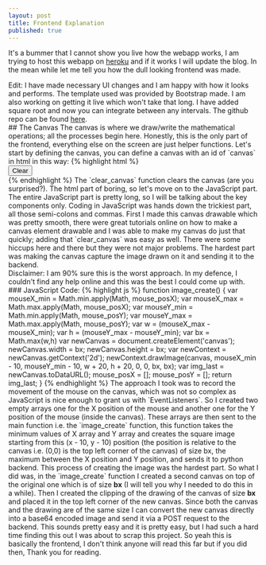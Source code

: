 ```yaml
---
layout: post
title: Frontend Explanation
published: true
---
```


It's a bummer that I cannot show you live how the webapp works, I am trying to host this webapp on <a href='https://www.heroku.com' target='_blank'>heroku</a> and if it works I will update the blog. In the mean while  let me tell you how the dull looking frontend was made.
<div class = 'message'>
 Edit: I have made necessary UI changes and I am happy with how it looks and performs. The template used was provided by <a herf='https://bootstrapmade.com/' target='_blank'>Bootstrap made</a>. I am also working on getting it live which won't take that long. I have added square root and now you can integrate between any intervals. The github repo can be found <a href='https://github.com/arogydhl/HandwrittenEquationSolverWebApp' target='_blank'>here</a>. 
</div>
## The Canvas
The canvas is where we draw/write the mathematical operations; all the processes begin here. Honestly, this is the only part of the frontend, everything else on the screen are just helper functions. Let's start by defining the canvas, you can define a canvas with an id of `canvas` in html in this way:
{% highlight html %}
<div class="field">
    <canvas id="canvas"></canvas>
    <div class="tools">
        <button onclick="clear_canvas()" type="button" class="button">Clear</button>
    </div>
</div>
{% endhighlight %}
The `clear_canvas` function clears the canvas (are you surprised?). The html part of boring, so let's move on to the JavaScript part.
The entire JavaScript part is pretty long, so I will be talking about the key components only. Coding in JavaScript was hands down the trickiest part, all those semi-colons and commas. First I made this canvas drawable which was pretty smooth, there were great tutorials online on how to make a canvas element drawable and I was able to make my canvas do just that quickly; adding that `clear_canvas` was easy as well. There were some hiccups here and there but they were not major problems. The hardest part was making the canvas capture the image drawn on it and sending it to the backend.
<div class = 'message'>
Disclaimer: I am 90% sure this is the worst approach. In my defence, I couldn't find any help online and this was the best I could come up with.  
</div>
### JavaScript Code:
{% highlight js %}
function image_create() {
  var mouseX_min = Math.min.apply(Math, mouse_posX);
  var mouseX_max = Math.max.apply(Math, mouse_posX);
  var mouseY_min = Math.min.apply(Math, mouse_posY);
  var mouseY_max = Math.max.apply(Math, mouse_posY);
  var w = (mouseX_max - mouseX_min);
  var h = (mouseY_max - mouseY_min);
  var bx = Math.max(w,h)
  var newCanvas = document.createElement('canvas');
  newCanvas.width = bx;
  newCanvas.height = bx;
  var newContext = newCanvas.getContext('2d');
  newContext.drawImage(canvas, mouseX_min - 10, mouseY_min - 10, w + 20, h + 20, 0, 0, bx, bx);
  var img_last = newCanvas.toDataURL();
  mouse_posX = [];
  mouse_posY = [];
  return img_last;
}
{% endhighlight %}
The approach I took was to record the movement of the mouse on the canvas, which was not so complex as JavaScript is nice enough to grant us with `EventListeners`. So I created two empty arrays one for the X position of the mouse and another one for the Y position of the mouse (inside the canvas). These arrays are then sent to the main function i.e. the `image_create` function, this function takes the minimum values of X array and Y array and creates the square image starting from this (x - 10, y - 10) position (the position is relative to the canvas i.e. (0,0) is the top left corner of the canvas) of size bx, the maximum between the X position and Y position, and sends it to python backend. This process of creating the image was the hardest part. So what I did was, in the `image_create` function I created a second canvas on top of the original one which is of size <strong>bx</strong> (I will tell you why I needed to do this in a while). Then I created the clipping of the drawing of the canvas of size <strong>bx</strong> and placed it in the top left corner of the new canvas. Since both the canvas and the drawing are of the same size I can convert the new canvas directly into a base64 encoded image and send it via a POST request to the backend. This sounds pretty easy and it is pretty easy, but I had such a hard time finding this out I was about to scrap this project. So yeah this is basically the frontend, I don't think anyone will read this far but if you did then, Thank you for reading.
